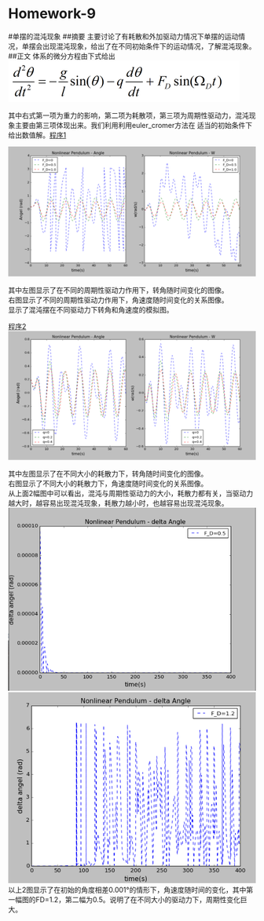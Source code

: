 # Homework-9
#单摆的混沌现象
##摘要
主要讨论了有耗散和外加驱动力情况下单摆的运动情况，单摆会出现混沌现象，给出了在不同初始条件下的运动情况，了解混沌现象。
##正文
体系的微分方程由下式给出  
![](https://github.com/Wangzhengwhu/Homework-9/blob/master/%E5%85%AC%E5%BC%8F1.png)  

其中右式第一项为重力的影响，第二项为耗散项，第三项为周期性驱动力，混沌现象主要由第三项体现出来。我们利用利用euler_cromer方法在
适当的初始条件下给出数值解。[程序1](https://github.com/Wangzhengwhu/Homework-9/blob/master/%E7%A8%8B%E5%BA%8F1.py)  

![](https://github.com/Wangzhengwhu/Homework-9/blob/master/1.png)  


其中左图显示了在不同的周期性驱动力作用下，转角随时间变化的图像。  
右图显示了不同的周期性驱动力作用下，角速度随时间变化的关系图像。  
显示了混沌摆在不同驱动力下转角和角速度的模拟图。  


[程序2](https://github.com/Wangzhengwhu/Homework-9/blob/master/%E7%A8%8B%E5%BA%8F2.py)  
![](https://github.com/Wangzhengwhu/Homework-9/blob/master/2.png)  

其中左图显示了在不同大小的耗散力下，转角随时间变化的图像。  
右图显示了不同大小的耗散力下，角速度随时间变化的关系图像。  
从上面2幅图中可以看出，混沌与周期性驱动力的大小，耗散力都有关，当驱动力越大时，越容易出现混沌现象，耗散力越小时，也越容易出现混沌现象。  
![](https://github.com/Wangzhengwhu/Homework-9/blob/master/5.png)  
![](https://github.com/Wangzhengwhu/Homework-9/blob/master/6.png)  
以上2图显示了在初始的角度相差0.001°的情形下，角速度随时间的变化，其中第一幅图的FD=1.2，第二幅为0.5。说明了在不同大小的驱动力下，周期性变化巨大。  



